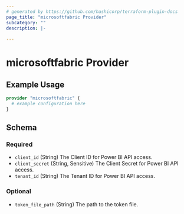 ```yaml
---
# generated by https://github.com/hashicorp/terraform-plugin-docs
page_title: "microsoftfabric Provider"
subcategory: ""
description: |-
  
---
```


# microsoftfabric Provider



## Example Usage

```terraform
provider "microsoftfabric" {
  # example configuration here
}
```

<!-- schema generated by tfplugindocs -->
## Schema

### Required

- `client_id` (String) The Client ID for Power BI API access.
- `client_secret` (String, Sensitive) The Client Secret for Power BI API access.
- `tenant_id` (String) The Tenant ID for Power BI API access.

### Optional

- `token_file_path` (String) The path to the token file.
